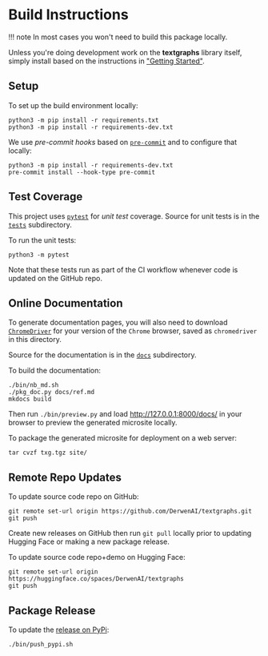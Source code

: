 # Build Instructions

!!! note
    In most cases you won't need to build this package locally.

Unless you're doing development work on the **textgraphs** library itself,
simply install based on the instructions in
["Getting Started"](https://derwen.ai/docs/txg/start/).


## Setup

To set up the build environment locally:
```
python3 -m pip install -r requirements.txt
python3 -m pip install -r requirements-dev.txt
```

We use *pre-commit hooks* based on [`pre-commit`](https://pre-commit.com/)
and to configure that locally:
```
python3 -m pip install -r requirements-dev.txt
pre-commit install --hook-type pre-commit
```


## Test Coverage

This project uses
[`pytest`](https://docs.pytest.org/)
for *unit test* coverage.
Source for unit tests is in the
[`tests`](https://github.com/DerwenAI/textgraphs/tree/main/tests)
subdirectory.

To run the unit tests:
```
python3 -m pytest
```

Note that these tests run as part of the CI workflow
whenever code is updated on the GitHub repo.


## Online Documentation

To generate documentation pages, you will also need to download
[`ChromeDriver`](https://googlechromelabs.github.io/chrome-for-testing/)
for your version of the `Chrome` browser, saved as `chromedriver` in
this directory.

Source for the documentation is in the
[`docs`](https://github.com/DerwenAI/textgraphs/tree/main/docs)
subdirectory.

To build the documentation:
```
./bin/nb_md.sh
./pkg_doc.py docs/ref.md
mkdocs build
```

Then run `./bin/preview.py` and load <http://127.0.0.1:8000/docs/>
in your browser to preview the generated microsite locally.

To package the generated microsite for deployment on a
web server:
```
tar cvzf txg.tgz site/
```


## Remote Repo Updates

To update source code repo on GitHub:

```
git remote set-url origin https://github.com/DerwenAI/textgraphs.git
git push
```

Create new releases on GitHub then run `git pull` locally prior to
updating Hugging Face or making a new package release.

To update source code repo+demo on Hugging Face:

```
git remote set-url origin https://huggingface.co/spaces/DerwenAI/textgraphs
git push
```


## Package Release

To update the [release on PyPi](https://pypi.org/project/textgraphs/):
```
./bin/push_pypi.sh
```
